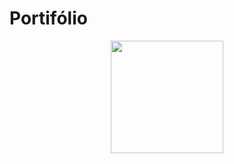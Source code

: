 # Portifólio

<div align="center">
  <a href="https://github.com/Cleyton-1995">
  <img height="180em" src="file:///C:/Users/cleyt/OneDrive/PROGRAMA%C3%87%C3%83O/PORTIF%C3%93LIO/exemplo/index.html"/>
  </div>
